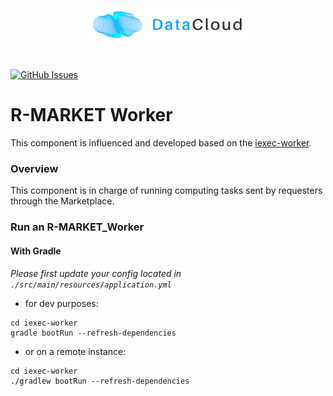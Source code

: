 <p align="center"><img width=50% src="https://raw.githubusercontent.com/DataCloud-project/toolbox/master/docs/img/datacloud_logo.png"></p>&nbsp;

[![GitHub Issues](https://img.shields.io/github/issues/DataCloud-project/R-MARKET_Worker.svg)](https://github.com/DataCloud-project/R-MARKET_Worker/issues)

# R-MARKET Worker
This component is influenced and developed based on the [iexec-worker](https://github.com/iExecBlockchainComputing/iexec-worker).

### Overview

This component is in charge of running computing tasks sent by requesters through the Marketplace.

### Run an R-MARKET_Worker


#### With Gradle

*Please first update your config located in `./src/main/resources/application.yml`*

* for dev purposes:

```
cd iexec-worker
gradle bootRun --refresh-dependencies
```
* or on a remote instance:
```
cd iexec-worker
./gradlew bootRun --refresh-dependencies
```
